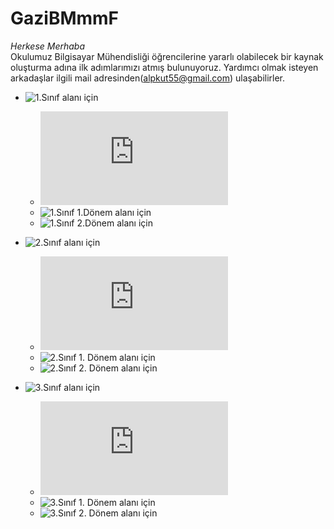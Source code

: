 # GaziBMmmF
*Herkese Merhaba*<br> 
Okulumuz Bilgisayar Mühendisliği öğrencilerine yararlı olabilecek bir kaynak oluşturma adına ilk adımlarımızı atmış bulunuyoruz. Yardımcı olmak isteyen arkadaşlar ilgili mail adresinden(alpkut55@gmail.com) ulaşabilirler.
- ![1.Sınıf alanı için](https://github.com/gazibmt/ders-dokuman/tree/main/sınıf1)
    - ![*1. Sınıf hakkında yazısı*](https://github.com/gazibmt/ders-dokuman/blob/main/sınıf1/sinif1.md)<br>
    - ![1.Sınıf 1.Dönem alanı için](https://github.com/gazibmt/ders-dokuman/tree/main/sınıf1/donem1)
    - ![1.Sınıf 2.Dönem alanı için](https://github.com/gazibmt/ders-dokuman/tree/main/sınıf1/donem2)
    
- ![2.Sınıf alanı için](https://github.com/gazibmt/ders-dokuman/tree/main/sınıf2)
    - ![*2. Sınıf hakkında yazısı*](https://github.com/gazibmt/ders-dokuman/blob/main/sınıf2/sinif2.md)<br>
    - ![2.Sınıf 1. Dönem alanı için](https://github.com/gazibmt/ders-dokuman/tree/main/sınıf2/donem1)
    - ![2.Sınıf 2. Dönem alanı için](https://github.com/gazibmt/ders-dokuman/tree/main/sınıf2/donem2)
    
    
- ![3.Sınıf alanı için](https://github.com/gazibmt/ders-dokuman/tree/main/sınıf3)
    - ![*3. Sınıf hakkında yazısı*](https://github.com/gazibmt/ders-dokuman/blob/main/sınıf3/sinif3.md)<br>
    - ![3.Sınıf 1. Dönem alanı için](https://github.com/gazibmt/ders-dokuman/tree/main/sınıf3/donem1)
    - ![3.Sınıf 2. Dönem alanı için](https://github.com/gazibmt/ders-dokuman/tree/main/sınıf3/donem2)
